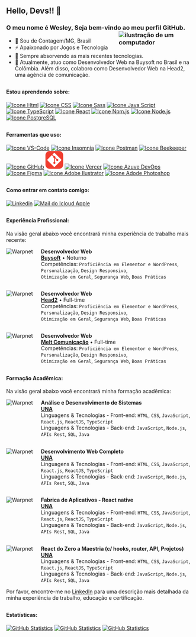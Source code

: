 <link rel="stylesheet" href="https://cdn.jsdelivr.net/gh/devicons/devicon@v2.15.1/devicon.min.css">

## Hello, Devs!! 👋
### O meu nome é Wesley, Seja bem-vindo ao meu perfil GitHub. <img src="https://raw.githubusercontent.com/MicaelliMedeiros/micaellimedeiros/master/image/computer-illustration.png" alt="ilustração de um computador" min-width="200px" max-width="200px" width="200px" align="right">

- 🔰 Sou de Contagem/MG, Brasil
- ⚡ Apaixonado por Jogos e Tecnologia
- 🧠 Sempre absorvendo as mais recentes tecnologias.
- 🏦 Atualmente, atuo como Desenvolvedor Web na Buysoft no Brasil e na Colômbia. Além disso, colaboro como Desenvolvedor Web na Head2, uma agência de comunicação. 

##

#### Estou aprendendo sobre:
[<img height="48px" width="48px" alt="Icone Html" src="https://skillicons.dev/icons?i=html"/>](https://developer.mozilla.org/pt-BR/docs/Web/HTML)
[<img height="48px" width="48px" alt="Icone CSS" src="https://skillicons.dev/icons?i=css"/>](https://developer.mozilla.org/pt-BR/docs/Web/CSS)
[<img height="48px" width="48px" alt="Icone Sass" src="https://skillicons.dev/icons?i=sass"/>](https://sass-lang.com)
[<img height="48px" width="48px" alt="Icone Java Script" src="https://skillicons.dev/icons?i=js"/>](https://developer.mozilla.org/pt-BR/docs/Web/JavaScript)
[<img height="48px" width="48px" alt="Icone TypeScript" src="https://skillicons.dev/icons?i=ts"/>](https://www.typescriptlang.org/pt/)
[<img height="48px" width="48px" alt="Icone React" src="https://skillicons.dev/icons?i=react"/>](https://pt-br.react.dev)
[<img height="48px" width="48px" alt="Icone Npm.js" src="https://i.postimg.cc/L8k9jKJ2/Group.png"/>](https://www.npmjs.com)
[<img height="48px" width="48px" alt="Icone Node.js" src="https://skillicons.dev/icons?i=nodejs"/>](https://nodejs.org)
[<img height="48px" width="48px" alt="Icone PostgreSQL" src="https://skillicons.dev/icons?i=postgres"/>](https://www.postgresql.org)

##

#### Ferramentas que uso:
[<img height="48px" width="48px" alt="Icone VS-Code" src="https://skillicons.dev/icons?i=vscode"/>](https://code.visualstudio.com)
[<img height="48px" width="48px" alt="Icone Insomnia" src="https://i.postimg.cc/MHch4m7T/insomnia.png"/>](https://insomnia.rest)
[<img height="48px" width="48px" alt="Icone Postman" src="https://i.postimg.cc/QNyBTNVk/postman.png"/>](https://www.postman.com)
[<img height="48px" width="48px" alt="Icone Beekeeper" src="https://i.postimg.cc/j5sT81d4/beekeeperstudio.png"/>](https://www.beekeeperstudio.io)
[<img height="48px" width="48px" alt="Icone GitHub" src="https://skillicons.dev/icons?i=github"/>](https://github.com/)
[<img height="48px" width="48px" alt="Icone Git" src="https://raw.githubusercontent.com/tandpfun/skill-icons/main/icons/Git.svg"/>](https://git-scm.com)
[<img height="48px" width="48px" alt="Icone Vercer" src="https://skillicons.dev/icons?i=vercel"/>](https://vercel.com)
[<img height="48px" width="48px" alt="Icone Azuve DevOps" src="https://skillicons.dev/icons?i=azure"/>](https://azure.microsoft.com/pt-br/products/devops/)
[<img height="48px" width="48px" alt="Icone Figma" src="https://skillicons.dev/icons?i=figma"/>](https://www.figma.com)
[<img height="48px" width="48px" alt="Icone Adobe Ilustrator" src="https://skillicons.dev/icons?i=ai"/>](https://www.adobe.com/br/products/illustrator.html)
[<img height="48px" width="48px" alt="Icone Adode Photoshop" src="https://skillicons.dev/icons?i=ps"/>](https://www.adobe.com/br/products/photoshop.html)

##

#### Como entrar em contato comigo:
[<img alt="Linkedin" src="https://img.shields.io/badge/-linkedin-%230077B5?style=for-the-badge&logo=linkedin&logoColor=white"/>](https://www.linkedin.com/in/wesleyazevedocaetano)
[<img alt="Mail do Icloud Apple" src="https://img.shields.io/badge/mail-FFFFFF?style=for-the-badge&logo=apple&logoColor=black"/>](mailto:devwesleyazevedo@icloud.com)

##

#### Experiência Profissional:
Na visão geral abaixo você encontrará minha experiência de trabalho mais recente:

[<img align="left" height="94px" width="94px" alt="Warpnet" src="https://i.postimg.cc/sfqV7zFv/buysoft-logo.jpg"/>](https://buysoft.com.br/)
**Desenvolvedor Web** \
[**Buysoft**](https://buysoft.com.br/) • Noturno \
Competências: `Proficiência em Elementor e WordPress`, `Personalização`, `Design Responsivo`, 
<br/> `Otimização em Geral`, `Segurança Web`, `Boas Práticas`

##

[<img align="left" height="94px" width="94px" alt="Warpnet" src="https://i.postimg.cc/gr952dM7/head2-logo.jpg"/>](https://head2.com.br/)
**Desenvolvedor Web** \
[**Head2**](https://head2.com.br/) • Full-time \
Competências: `Proficiência em Elementor e WordPress`, `Personalização`, `Design Responsivo`, 
<br/> `Otimização em Geral`, `Segurança Web`, `Boas Práticas`

##

[<img align="left" height="94px" width="94px" alt="Warpnet" src="https://i.postimg.cc/158r7pYv/meltcomunicacao-logo.jpg"/>](https://meltcomunicacao.com.br/)
**Desenvolvedor Web** \
[**Melt Comunicação**](https://meltcomunicacao.com.br/) • Full-time \
Competências: `Proficiência em Elementor e WordPress`, `Personalização`, `Design Responsivo`, 
<br/> `Otimização em Geral`, `Segurança Web`, `Boas Práticas`

##

#### Formação Acadêmica:
Na visão geral abaixo você encontrará minha formação acadêmica:

[<img align="left" height="94px" width="94px" alt="Warpnet" src="https://i.postimg.cc/dVCCCF5B/244522440-4419761598111957-1788281486592715192-n.jpg"/>](https://www.una.br/)
**Análise e Desenvolvimento de Sistemas** \
[**UNA**](https://www.una.br/) \
Linguagens & Tecnologias - Front-end: `HTML`, `CSS`, `JavaScript`, `React.js`, `ReactJS`, `TypeScript`
<br/>Linguagens & Tecnologias - Back-end: `JavaScript`, `Node.js`, `APIs Rest`, `SQL`, `Java`

##

[<img align="left" height="94px" width="94px" alt="Warpnet" src="https://i.postimg.cc/dVCCCF5B/244522440-4419761598111957-1788281486592715192-n.jpg"/>](https://www.una.br/)
**Desenvolvimento Web Completo** \
[**UNA**](https://www.una.br/) \
Linguagens & Tecnologias - Front-end: `HTML`, `CSS`, `JavaScript`, `React.js`, `ReactJS`, `TypeScript`
<br/>Linguagens & Tecnologias - Back-end: `JavaScript`, `Node.js`, `APIs Rest`, `SQL`, `Java`

##

[<img align="left" height="94px" width="94px" alt="Warpnet" src="https://i.postimg.cc/6qTkjYS9/Udemy-Simbolo.png"/>](https://www.una.br/)
**Fabrica de Aplicativos - React native** \
[**UNA**](https://www.una.br/) \
Linguagens & Tecnologias - Front-end: `HTML`, `CSS`, `JavaScript`, `React.js`, `ReactJS`, `TypeScript`
<br/>Linguagens & Tecnologias - Back-end: `JavaScript`, `Node.js`, `APIs Rest`, `SQL`, `Java`

##

[<img align="left" height="94px" width="94px" alt="Warpnet" src="https://i.postimg.cc/dVCCCF5B/244522440-4419761598111957-1788281486592715192-n.jpg"/>](https://www.una.br/)
**React do Zero a Maestria (c/ hooks, router, API, Projetos)** \
[**UNA**](https://www.una.br/) \
Linguagens & Tecnologias - Front-end: `HTML`, `CSS`, `JavaScript`, `React.js`, `ReactJS`, `TypeScript`
<br/>Linguagens & Tecnologias - Back-end: `JavaScript`, `Node.js`, `APIs Rest`, `SQL`, `Java`

Por favor, encontre-me no [LinkedIn](https://www.linkedin.com/in/wesleyazevedocaetano/) para uma descrição mais detalhada da minha experiência de trabalho, educação e certificação.

##

#### Estatísticas:
[<img height="180px" alt="GitHub Statistics" src="https://github-readme-stats.vercel.app/api/top-langs/?username=israelltulio&layout=compact&langs_count=7&theme=radical"/>](https://github.com/)
[<img height="180px" alt="GitHub Statistics" src="https://github-readme-stats.vercel.app/api/?username=israelltulio&show_icons=true&include_all_commits=true&theme=radical"/>](https://github.com/)
[<img height="153px" alt="GitHub Statistics" src="http://github-readme-streak-stats.herokuapp.com/?user=israelltulio&amp;theme=radical"/>](https://github.com/)
